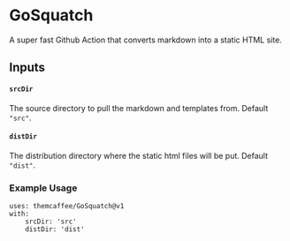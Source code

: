 [_metadata_:title]:- "GoSquatch"

# GoSquatch

A super fast Github Action that converts markdown into a static HTML site.

## Inputs

#### `srcDir`

The source directory to pull the markdown and templates from. Default `"src"`.

#### `distDir`

The distribution directory where the static html files will be put. Default `"dist"`.

### Example Usage

```
uses: themcaffee/GoSquatch@v1
with:
    srcDir: 'src'
    distDir: 'dist'
```